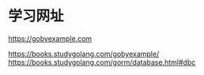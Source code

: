 # 学习网址

https://gobyexample.com

https://books.studygolang.com/gobyexample/
https://books.studygolang.com/gorm/database.html#dbc